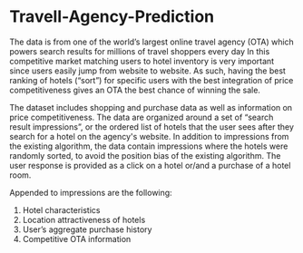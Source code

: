 # Travell-Agency-Prediction
The data is from one of the world’s largest online travel agency (OTA) which powers search results for millions of travel shoppers every day In this competitive market matching users to hotel inventory is very important since users easily jump from website to website. As such, having the best ranking of hotels (“sort”) for specific users with the best integration of price competitiveness gives an OTA the best chance of winning the sale.

The dataset includes shopping and purchase data as well as information on price competitiveness. The data are organized around a set of “search result impressions”, or the ordered list of hotels that the user sees after they search for a hotel on the agency's website. In addition to impressions from the existing algorithm, the data contain impressions where the hotels were randomly sorted, to avoid the position bias of the existing algorithm. The user response is provided as a click on a hotel or/and a purchase of a hotel room.

Appended to impressions are the following:

1. Hotel characteristics
2. Location attractiveness of hotels
3. User’s aggregate purchase history
4. Competitive OTA information
